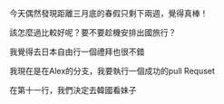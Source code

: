

今天偶然發現距離三月底的春假只剩下兩週，覺得真棒！

該怎麼過比較好呢？要不要趁機安排出國旅行？

我覺得去日本自由行一個禮拜也很不錯

我現在是在Alex的分支，我要執行一個成功的pull Requset

在第十一行，我們決定去韓國看妹子

